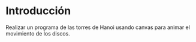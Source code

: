 <h1>Introducción</h1>
Realizar un programa de las torres de Hanoi usando canvas para animar el movimiento de los discos.

